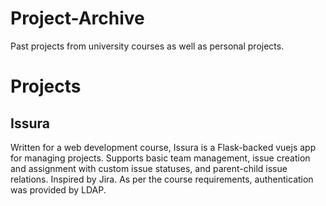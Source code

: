 # Project-Archive
Past projects from university courses as well as personal projects.

# Projects
## Issura
Written for a web development course, Issura is a Flask-backed vuejs app for managing projects. Supports basic team management, issue creation and assignment with custom issue statuses, and parent-child issue relations. Inspired by Jira. As per the course requirements, authentication was provided by LDAP.
